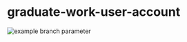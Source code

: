 # graduate-work-user-account
![example branch parameter](github.com/InSide320/graduate-work-user-account/actions/workflows/gradle.yml/badge.svg?branch=master)
